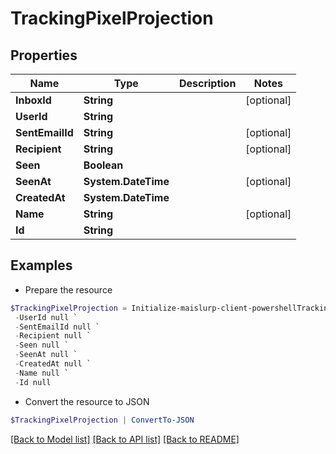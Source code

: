 # TrackingPixelProjection
## Properties

Name | Type | Description | Notes
------------ | ------------- | ------------- | -------------
**InboxId** | **String** |  | [optional] 
**UserId** | **String** |  | 
**SentEmailId** | **String** |  | [optional] 
**Recipient** | **String** |  | [optional] 
**Seen** | **Boolean** |  | 
**SeenAt** | **System.DateTime** |  | [optional] 
**CreatedAt** | **System.DateTime** |  | 
**Name** | **String** |  | [optional] 
**Id** | **String** |  | 

## Examples

- Prepare the resource
```powershell
$TrackingPixelProjection = Initialize-maislurp-client-powershellTrackingPixelProjection  -InboxId null `
 -UserId null `
 -SentEmailId null `
 -Recipient null `
 -Seen null `
 -SeenAt null `
 -CreatedAt null `
 -Name null `
 -Id null
```

- Convert the resource to JSON
```powershell
$TrackingPixelProjection | ConvertTo-JSON
```

[[Back to Model list]](../README#documentation-for-models) [[Back to API list]](../README#documentation-for-api-endpoints) [[Back to README]](../README)

